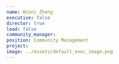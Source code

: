 ```yaml
---
name: Winni Zheng
executive: false
director: true
lead: false
community_manager: 
position: Community Management
project:  
image: ../assets/default_exec_image.png
---
```

